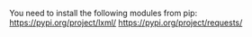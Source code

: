 
 You need to install the following modules from pip:
 https://pypi.org/project/lxml/
 https://pypi.org/project/requests/
